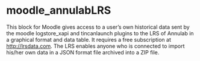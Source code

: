 # moodle_annulabLRS
This block for Moodle gives access to a user’s own historical data sent by the moodle logstore_xapi and tincanlaunch plugins to the LRS of Annulab in a graphical format and data table.  It requires a free subscription at http://lrsdata.com.  The LRS enables anyone who is connected to import his/her own data in a JSON format file archived into a ZIP file.
